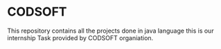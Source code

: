 # CODSOFT
This repository contains all the projects done in java language this is our internship Task provided by CODSOFT organiation.
